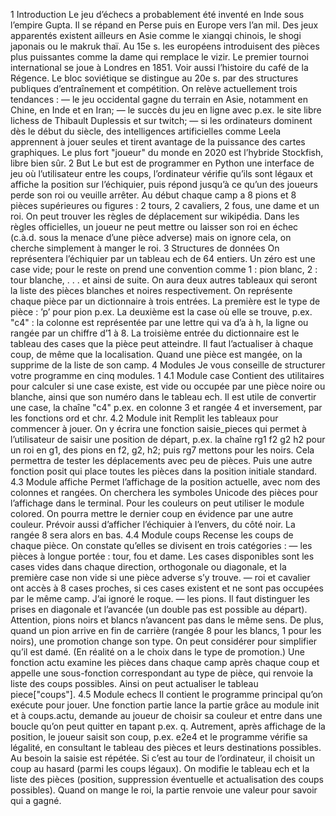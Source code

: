 1 Introduction
    Le jeu d’échecs a probablement été inventé en Inde sous l’empire Gupta. Il se répand en
Perse puis en Europe vers l’an mil. Des jeux apparentés existent ailleurs en Asie comme le
xiangqi chinois, le shogi japonais ou le makruk thaï. Au 15e s. les européens introduisent des
pièces plus puissantes comme la dame qui remplace le vizir. Le premier tournoi international
se joue à Londres en 1851. Voir aussi l’histoire du café de la Régence. Le bloc soviétique se
distingue au 20e s. par des structures publiques d’entraînement et compétition. On relève
actuellement trois tendances :
— le jeu occidental gagne du terrain en Asie, notamment en Chine, en Inde et en Iran;
— le succès du jeu en ligne avec p.ex. le site libre lichess de Thibault Duplessis et sur twitch;
— si les ordinateurs dominent dès le début du siècle, des intelligences artificielles comme
Leela apprennent à jouer seules et tirent avantage de la puissance des cartes graphiques.
Le plus fort "joueur" du monde en 2020 est l’hybride Stockfish, libre bien sûr.
2 But
    Le but est de programmer en Python une interface de jeu où l’utilisateur entre les coups,
l’ordinateur vérifie qu’ils sont légaux et affiche la position sur l’échiquier, puis répond jusqu’à
ce qu’un des joueurs perde son roi ou veuille arrêter.
Au début chaque camp a 8 pions et 8 pièces supérieures ou figures : 2 tours, 2 cavaliers,
2 fous, une dame et un roi. On peut trouver les règles de déplacement sur wikipédia. Dans les
règles officielles, un joueur ne peut mettre ou laisser son roi en échec (c.à.d. sous la menace
d’une pièce adverse) mais on ignore cela, on cherche simplement à manger le roi.
3 Structures de données
    On représentera l’échiquier par un tableau ech de 64 entiers. Un zéro est une case vide;
pour le reste on prend une convention comme 1 : pion blanc, 2 : tour blanche, . . . et ainsi de
suite. On aura deux autres tableaux qui seront la liste des pièces blanches et noires respectivement. On représente chaque pièce par un dictionnaire à trois entrées. La première est le
    type de pièce : ’p’ pour pion p.ex. La deuxième est la case où elle se trouve, p.ex. "c4" : la
colonne est représentée par une lettre qui va d’a à h, la ligne ou rangée par un chiffre d’1 à 8.
La troisième entrée du dictionnaire est le tableau des cases que la pièce peut atteindre. Il faut
l’actualiser à chaque coup, de même que la localisation. Quand une pièce est mangée, on la
supprime de la liste de son camp.
4 Modules
    Je vous conseille de structurer votre programme en cinq modules.
1
4.1 Module case
    Contient des utilitaires pour calculer si une case existe, est vide ou occupée par une pièce
noire ou blanche, ainsi que son numéro dans le tableau ech. Il est utile de convertir une case,
la chaîne "c4" p.ex. en colonne 3 et rangée 4 et inversement, par les fonctions ord et chr.
4.2 Module init
    Remplit les tableaux pour commencer à jouer. On y écrira une fonction saisie_pieces
qui permet à l’utilisateur de saisir une position de départ, p.ex. la chaîne rg1 f2 g2 h2 pour
un roi en g1, des pions en f2, g2, h2; puis rg7 mettons pour les noirs. Cela permettra de tester
les déplacements avec peu de pièces. Puis une autre fonction posit qui place toutes les pièces
dans la position initiale standard.
4.3 Module affiche
    Permet l’affichage de la position actuelle, avec nom des colonnes et rangées. On cherchera
les symboles Unicode des pièces pour l’affichage dans le terminal. Pour les couleurs on peut
utiliser le module colored. On pourra mettre le dernier coup en évidence par une autre couleur. Prévoir aussi d’afficher l’échiquier à l’envers, du côté noir. La rangée 8 sera alors en bas.
4.4 Module coups
   Recense les coups de chaque pièce. On constate qu’elles se divisent en trois catégories :
— les pièces à longue portée : tour, fou et dame. Les cases disponibles sont les cases vides
dans chaque direction, orthogonale ou diagonale, et la première case non vide si une
pièce adverse s’y trouve.
— roi et cavalier ont accès à 8 cases proches, si ces cases existent et ne sont pas occupées
par le même camp. J’ai ignoré le roque.
— les pions. Il faut distinguer les prises en diagonale et l’avancée (un double pas est possible
au départ). Attention, pions noirs et blancs n’avancent pas dans le même sens. De plus,
quand un pion arrive en fin de carrière (rangée 8 pour les blancs, 1 pour les noirs),
une promotion change son type. On peut considérer pour simplifier qu’il est damé. (En
réalité on a le choix dans le type de promotion.)
Une fonction actu examine les pièces dans chaque camp après chaque coup et appelle une
sous-fonction correspondant au type de pièce, qui renvoie la liste des coups possibles. Ainsi
on peut actualiser le tableau piece["coups"].
4.5 Module echecs
   Il contient le programme principal qu’on exécute pour jouer. Une fonction partie lance
la partie grâce au module init et à coups.actu, demande au joueur de choisir sa couleur et
entre dans une boucle qu’on peut quitter en tapant p.ex. q. Autrement, après affichage de la
position, le joueur saisit son coup, p.ex. e2e4 et le programme vérifie sa légalité, en consultant
le tableau des pièces et leurs destinations possibles. Au besoin la saisie est répétée. Si c’est
au tour de l’ordinateur, il choisit un coup au hasard (parmi les coups légaux). On modifie le
tableau ech et la liste des pièces (position, suppression éventuelle et actualisation des coups
possibles). Quand on mange le roi, la partie renvoie une valeur pour savoir qui a gagné.
